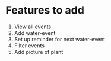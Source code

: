 # Features to add

1. View all events
2. Add water-event
3. Set up reminder for next water-event
4. Filter events
5. Add picture of plant
